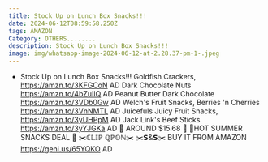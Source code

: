 ```yaml
---
title: Stock Up on Lunch Box Snacks!!!
date: 2024-06-12T08:59:58.250Z
tags: AMAZON
Category: OTHERS........
description: Stock Up on Lunch Box Snacks!!!
image: img/whatsapp-image-2024-06-12-at-2.28.37-pm-1-.jpeg
---
```

* Stock Up on Lunch Box Snacks!!! 
  Goldfish Crackers,
  https://amzn.to/3KFGCoN
  AD
  Dark Chocolate Nuts
  https://amzn.to/4bZuIlQ
  AD
  Peanut Butter Dark Chocolate
  https://amzn.to/3VDb0Gw
  AD
  Welch's Fruit Snacks, Berries 'n Cherries
  https://amzn.to/3VnNMTL
  AD
  Juicefuls Juicy Fruit Snacks, 
  https://amzn.to/3yUHPpM
  AD
  Jack Link's Beef Sticks 
  https://amzn.to/3yYJGKa
  AD
  🪬 AROUND $15.68   🪬
  🍪HOT  SUMMER SNACKS DEAL 🍪
  ✂️ℂ𝕃𝕀ℙ ℚℙ𝕆ℕ✂️
  ✂️𝗦&𝗦✂️
  BUY IT FROM AMAZON
  https://geni.us/65YQKO
  AD